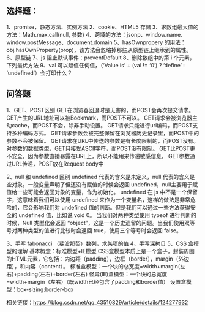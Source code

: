 ## 选择题：
1、promise，静态方法、实例方法
2、cookie、HTML5 存储
3、求数组最大值的方法：Math.max.call(null, 参数)
4、跨域的方法：jsonp、window.name、window.postMessage、document.domain
5、hasOwnpropery 的用法：obj.hasOwnProperty(prop)，该方法会忽略掉那些从原型链上继承到的属性。
6、原型链
7、js 阻止默认事件：preventDefault
8、删除数组中的第 i 个元素，下列最优方法
9、val 可以赋值任何值，（‘Value is’ + (val != ‘0’) ? ‘define’ : ‘undefined’）会打印什么？
## 问答题
1、GET、POST区别
GET在浏览器回退时是无害的，而POST会再次提交请求。
GET产生的URL地址可以被Bookmark，而POST不可以。
GET请求会被浏览器主动cache，而POST不会，除非手动设置。
GET请求只能进行url编码，而POST支持多种编码方式。
GET请求参数会被完整保留在浏览器历史记录里，而POST中的参数不会被保留。
GET请求在URL中传送的参数是有长度限制的，而POST没有。
对参数的数据类型，GET只接受ASCII字符，而POST没有限制。
GET比POST更不安全，因为参数直接暴露在URL上，所以不能用来传递敏感信息。
GET参数通过URL传递，POST放在Request body中

2、null 和 undefined 区别
undefined 代表的含义是未定义，null 代表的含义是空对象。一般变量声明了但还没有赋值的时候会返回 undefined，null主要用于赋值给一些可能会返回对象的变量，作为初始化。
undefined 在 js 中不是一个保留字，这意味着我们可以使用 undefined 来作为一个变量名，这样的做法是非常危险的，它会影响我们对 undefined 值的判断。但是我们可以通过一些方法获得安全的 undefined 值，比如说 void 0。
当我们对两种类型使用 typeof 进行判断的时候，Null 类型化会返回 “object”，这是一个历史遗留的问题。当我们使用双等号对两种类型的值进行比较时会返回 true，使用三个等号时会返回 false。

3、手写 fabonacci （斐波那契）数列，求某项的值
4、手写深拷贝
5、CSS 盒模型的理解
基本概念：标准模型+IE模型
CSS盒模型本质上是一个盒子，封装周围的HTML元素，它包括：内边距（padding），边框（border），margin（外边距），和内容（content）。
标准盒模型：一个块的总宽度=width+margin(左右)+padding(左右)+border(左右)
怪异(IE)盒模型：一个块的总宽度=width+margin（左右）（既width已经包含了padding和border值）
设置盒模型：box-sizing:border-box

相关链接：https://blog.csdn.net/qq_43510829/article/details/124277932